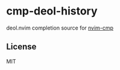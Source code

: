 # cmp-deol-history

deol.nvim completion source for [nvim-cmp](https://github.com/hrsh7th/nvim-cmp)

## License

MIT
